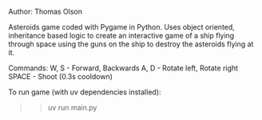 Author: Thomas Olson

Asteroids game coded with Pygame in Python. Uses object oriented, inheritance based logic to create an interactive game of a ship flying through space using the guns on the ship to destroy the asteroids flying at it.

Commands:
W, S - Forward, Backwards
A, D - Rotate left, Rotate right
SPACE - Shoot (0.3s cooldown)

To run game (with uv dependencies installed):
>> uv run main.py